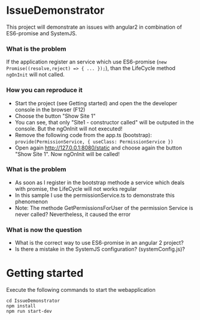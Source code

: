 # IssueDemonstrator

This project will demonstrate an issues with angular2 in combination of ES6-promise and SystemJS.

### What is the problem
If the application register an service which use ES6-promise (```new Promise((resolve,reject) => { ... });```), than the LifeCycle method ```ngOnInit``` will not called.

### How you can reproduce it
- Start the project (see Getting started) and open the the developer console in the browser (F12)
- Choose the button "Show Site 1"
- You can see, that only "Site1 - constructor called" will be outputed in the console. But the ngOnInit will not executed!
- Remove the following code from the app.ts (bootstrap):  ```provide(PermissionService, { useClass: PermissionService })```
- Open again http://127.0.0.1:8080/static and choose again the button "Show Site 1". Now ngOnInit will be called!

### What is the problem
- As soon as I register in the bootstrap methode a service which deals with promise, the LifeCycle will not works regular
- In this sample I use the permissionService.ts to demonstrate this phenomenon
- Note: The methode GetPermissionsForUser of the permission Service is never called? Nevertheless, it caused the error

### What is now the question
- What is the correct way to use ES6-promise in an angular 2 project?
- Is there a mistake in the SystemJS configuration? (systemConfig.js)?


# Getting started

Execute the following commands to start the webapplication

```
cd IssueDemonstrator
npm install
npm run start-dev
```



